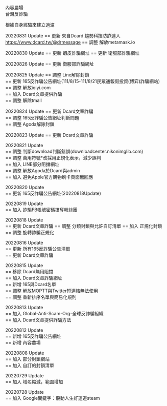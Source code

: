 內容農場  
台灣反詐騙   
  
根據自身經驗來建立過濾  

20220831 Update
 == 更新 來自Dcard 趨勢科技防詐達人 https://www.dcard.tw/@drmessage
 == 調整 解放metamask.io

20220830 Update 
 == 更新 蝦皮詐騙網址
 == 更新 衛服部詐騙網址

20220826 Update 
 == 更新 衛服部詐騙網址

20220825 Update 
 == 調整 Line解除封鎖  
 == 更新 165反詐騙公告網址(111/8/15-111/8/21民眾通報假投資(博弈)詐騙網站)  
 == 調整 解放iqiyi.com  
 == 加入 Dcard文章提供詐騙  
 == 調整 解除tmall

20220824 Update 
 == 更新 Dcard文章詐騙  
 == 調整 165反詐騙公告網址判斷問題  
 == 調整 Agoda解除封鎖
  
20220823 Update 
 == 更新 Dcard文章詐騙  
  
20220821 Update  
 == 調整 判斷download判斷錯誤(downloadcenter.nikonimglib.com)  
 == 調整 萬用符號*改採用正規化表示，減少誤判  
 == 加入 LINE部分阻擋網址  
 == 調整 解放Agoda於Dcard與admin  
 == 加入 避免Apple官方購物刷卡頁面無回應
  
20220820 Update  
 == 更新 165反詐騙公告網址(20220818Update)  
  
20220819 Update  
 == 加入 詐騙FB帳號密碼搶奪粉絲團  
  
20220818 Update  
 == 更新 Dcard文章詐騙
 == 調整 分類封鎖與允許自訂清單
 == 加入 正規化封鎖
 == 調整 旋轉詐騙正規化
  
20220816 Update  
 == 更新 所有165反詐騙公告清單  
 == 更新 Dcard文章詐騙  
  
20220815 Update  
 == 移除 Dcard無用阻擋  
 == 加入 Dcard文章詐騙網址  
 == 新增 165與Dcard名單  
 == 調整 解放MOPTT與Twitter短連結無法使用  
 == 調整 重新排序名單與簡易化規則  
  
20220813 Update  
 == 加入 Global-Anti-Scam-Org-全球反詐騙組織  
 == 加入 Dcard文章提供詐騙方法  
  
20220812 Update  
 == 新增 165反詐騙公告網址  
 == 新增 內容農場  
  
20220808 Update  
 == 加入 部分封鎖網站  
 == 加入 自訂的封鎖清單  
  
20220729 Update  
 == 加入 域名縮減，範圍增加  
  
20220728 Update  
 == 加入 Google關鍵字：骰動人生好運道steam  